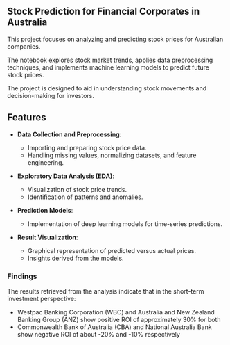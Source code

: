 ## Stock Prediction for Financial Corporates in Australia

This project focuses on analyzing and predicting stock prices for Australian companies. 

The notebook explores stock market trends, applies data preprocessing techniques, and implements machine learning models to predict future stock prices. 

The project is designed to aid in understanding stock movements and decision-making for investors.

## Features

- **Data Collection and Preprocessing**: 
  - Importing and preparing stock price data.
  - Handling missing values, normalizing datasets, and feature engineering.

- **Exploratory Data Analysis (EDA)**:
  - Visualization of stock price trends.
  - Identification of patterns and anomalies.

- **Prediction Models**:
  - Implementation of deep learning models for time-series predictions.

- **Result Visualization**:
  - Graphical representation of predicted versus actual prices.
  - Insights derived from the models.

### Findings

The results retrieved from the analysis indicate that in the short-term investment perspective:
 - Westpac Banking Corporation (WBC) and Australia and New Zealand Banking Group (ANZ) show positive ROI of approximately 30% for both
 - Commonwealth Bank of Australia (CBA) and National Australia Bank show negative ROI of about -20% and -10% respectively
